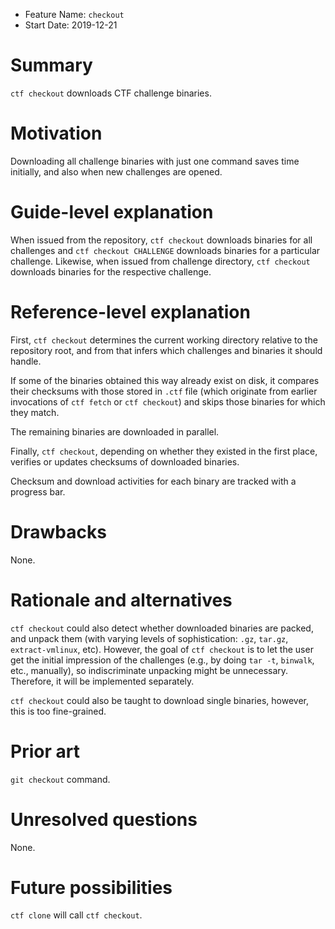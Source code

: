 - Feature Name: `checkout`
- Start Date: 2019-12-21

# Summary
[summary]: #summary

`ctf checkout` downloads CTF challenge binaries.

# Motivation
[motivation]: #motivation

Downloading all challenge binaries with just one command saves time initially, and also when new challenges are opened.

# Guide-level explanation
[guide-level-explanation]: #guide-level-explanation

When issued from the repository, `ctf checkout` downloads binaries for all challenges and `ctf checkout CHALLENGE`
downloads binaries for a particular challenge. Likewise, when issued from challenge directory, `ctf checkout` downloads
binaries for the respective challenge.

# Reference-level explanation
[reference-level-explanation]: #reference-level-explanation

First, `ctf checkout` determines the current working directory relative to the repository root, and from that infers
which challenges and binaries it should handle.

If some of the binaries obtained this way already exist on disk, it compares their checksums with those stored in `.ctf`
file (which originate from earlier invocations of `ctf fetch` or `ctf checkout`) and skips those binaries for which they
match.

The remaining binaries are downloaded in parallel.

Finally, `ctf checkout`, depending on whether they existed in the first place, verifies or updates checksums of
downloaded binaries.

Checksum and download activities for each binary are tracked with a progress bar.

# Drawbacks
[drawbacks]: #drawbacks

None.

# Rationale and alternatives
[rationale-and-alternatives]: #rationale-and-alternatives

`ctf checkout` could also detect whether downloaded binaries are packed, and unpack them (with varying levels of
sophistication: `.gz`, `tar.gz`, `extract-vmlinux`, etc). However, the goal of `ctf checkout` is to let the user get the
initial impression of the challenges (e.g., by doing `tar -t`, `binwalk`, etc., manually), so indiscriminate unpacking
might be unnecessary. Therefore, it will be implemented separately.

`ctf checkout` could also be taught to download single binaries, however, this is too fine-grained.

# Prior art
[prior-art]: #prior-art

`git checkout` command.

# Unresolved questions
[unresolved-questions]: #unresolved-questions

None.

# Future possibilities
[future-possibilities]: #future-possibilities

`ctf clone` will call `ctf checkout`.

